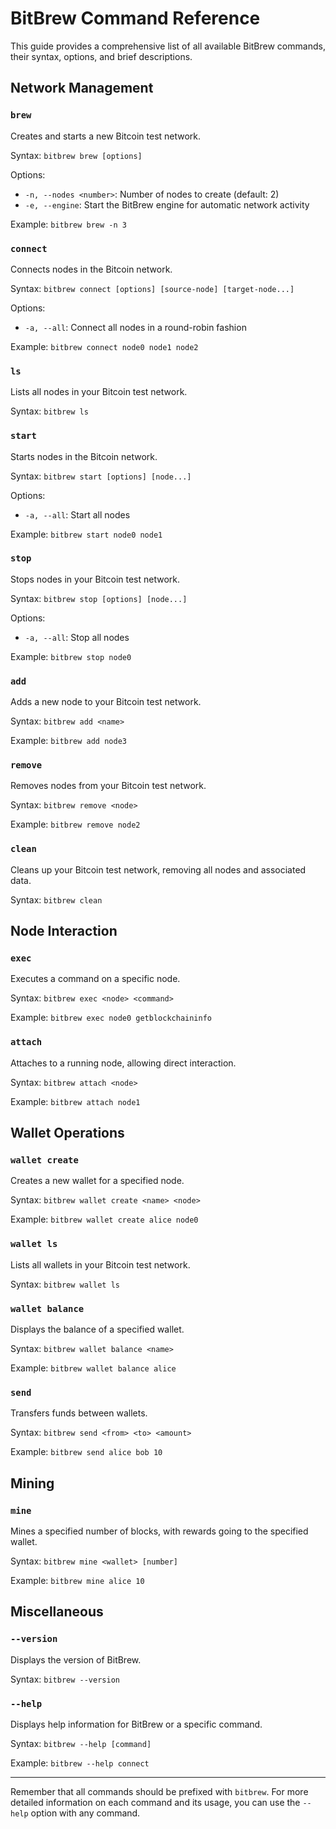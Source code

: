 # BitBrew Command Reference

This guide provides a comprehensive list of all available BitBrew commands, their syntax, options, and brief descriptions.

## Network Management

### `brew`

Creates and starts a new Bitcoin test network.

Syntax: `bitbrew brew [options]`

Options:

- `-n, --nodes <number>`: Number of nodes to create (default: 2)
- `-e, --engine`: Start the BitBrew engine for automatic network activity

Example: `bitbrew brew -n 3`

### `connect`

Connects nodes in the Bitcoin network.

Syntax: `bitbrew connect [options] [source-node] [target-node...]`

Options:

- `-a, --all`: Connect all nodes in a round-robin fashion

Example: `bitbrew connect node0 node1 node2`

### `ls`

Lists all nodes in your Bitcoin test network.

Syntax: `bitbrew ls`

### `start`

Starts nodes in the Bitcoin network.

Syntax: `bitbrew start [options] [node...]`

Options:

- `-a, --all`: Start all nodes

Example: `bitbrew start node0 node1`

### `stop`

Stops nodes in your Bitcoin test network.

Syntax: `bitbrew stop [options] [node...]`

Options:

- `-a, --all`: Stop all nodes

Example: `bitbrew stop node0`

### `add`

Adds a new node to your Bitcoin test network.

Syntax: `bitbrew add <name>`

Example: `bitbrew add node3`

### `remove`

Removes nodes from your Bitcoin test network.

Syntax: `bitbrew remove <node>`

Example: `bitbrew remove node2`

### `clean`

Cleans up your Bitcoin test network, removing all nodes and associated data.

Syntax: `bitbrew clean`

## Node Interaction

### `exec`

Executes a command on a specific node.

Syntax: `bitbrew exec <node> <command>`

Example: `bitbrew exec node0 getblockchaininfo`

### `attach`

Attaches to a running node, allowing direct interaction.

Syntax: `bitbrew attach <node>`

Example: `bitbrew attach node1`

## Wallet Operations

### `wallet create`

Creates a new wallet for a specified node.

Syntax: `bitbrew wallet create <name> <node>`

Example: `bitbrew wallet create alice node0`

### `wallet ls`

Lists all wallets in your Bitcoin test network.

Syntax: `bitbrew wallet ls`

### `wallet balance`

Displays the balance of a specified wallet.

Syntax: `bitbrew wallet balance <name>`

Example: `bitbrew wallet balance alice`

### `send`

Transfers funds between wallets.

Syntax: `bitbrew send <from> <to> <amount>`

Example: `bitbrew send alice bob 10`

## Mining

### `mine`

Mines a specified number of blocks, with rewards going to the specified wallet.

Syntax: `bitbrew mine <wallet> [number]`

Example: `bitbrew mine alice 10`

## Miscellaneous

### `--version`

Displays the version of BitBrew.

Syntax: `bitbrew --version`

### `--help`

Displays help information for BitBrew or a specific command.

Syntax: `bitbrew --help [command]`

Example: `bitbrew --help connect`

---

Remember that all commands should be prefixed with `bitbrew`. For more detailed information on each command and its usage, you can use the `--help` option with any command.